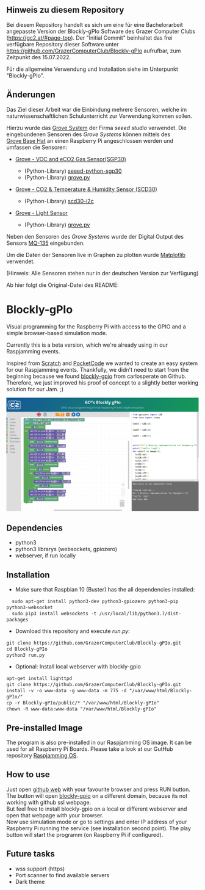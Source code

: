 ## Hinweis zu diesem Repository

Bei diesem Repository handelt es sich um eine für eine Bachelorarbeit angepasste Version der Blockly-gPIo Software des Grazer Computer Clubs (https://gc2.at/#page-top). 
Der "Initial Commit" beinhaltet das frei verfügbare Repository dieser Software unter https://github.com/GrazerComputerClub/Blockly-gPIo aufrufbar, zum Zeitpunkt des 15.07.2022.

Für die allgemeine Verwendung und Installation siehe im Unterpunkt "Blockly-gPIo".

## Änderungen

Das Ziel dieser Arbeit war die Einbindung mehrere Sensoren, welche im naturwissenschaftlichen Schulunterricht zur Verwendung kommen sollen.

Hierzu wurde das <a href="https://wiki.seeedstudio.com/Grove_System/">Grove System</a> der Firma *seeed studio* verwendet. Die eingebundenen Sensoren des *Grove Systems* können mittels des <a href="https://wiki.seeedstudio.com/Grove_Base_Hat_for_Raspberry_Pi/">Grove Base Hat</a> an einen Raspberry Pi angeschlossen werden und umfassen die Sensoren:
* <a href="https://wiki.seeedstudio.com/Grove-VOC_and_eCO2_Gas_Sensor-SGP30/">Grove - VOC and eCO2 Gas Sensor(SGP30)</a>
  * (Python-Library) <a href="https://pypi.org/project/seeed-python-sgp30/">seeed-python-sgp30</a>
  * (Python-Library) <a href="https://github.com/Seeed-Studio/grove.py">grove.py</a>

* <a href="https://wiki.seeedstudio.com/Grove-CO2_Temperature_Humidity_Sensor-SCD30/">Grove - CO2 & Temperature & Humidity Sensor (SCD30)</a>
  * (Python-Library) <a href="https://pypi.org/project/scd30-i2c/">scd30-i2c</a>

* <a href="https://wiki.seeedstudio.com/Grove-Light_Sensor/">Grove - Light Sensor</a>
  * (Python-Library) <a href="https://github.com/Seeed-Studio/grove.py">grove.py</a>


Neben den Sensoren des *Grove Systems* wurde der Digital Output des Sensors <a href="https://www.waveshare.com/wiki/MQ-135_Gas_Sensor"> MQ-135</a> eingebunden.

Um die Daten der Sensoren live in Graphen zu plotten wurde <a href="https://matplotlib.org/">Matplotlib</a> verwendet.

(Hinweis: Alle Sensoren stehen nur in der deutschen Version zur Verfügung)



Ab hier folgt die Original-Datei des README:

# Blockly-gPIo
Visual programming for the Raspberry Pi with access to the GPIO and a simple browser-based simulation mode.

Currently this is a beta version, which we're already using in our Raspjamming events.

Inspired from [Scratch](https://scratch.mit.edu/) and [PocketCode](https://www.catrobat.org/intro/) we wanted 
to create an easy system for our Raspjamming events. Thankfully, we didn't need to start from the beginning because 
we found [blockly-gpio](https://github.com/carlosperate/Blockly-gPIo) from carlosperate on Github. Therefore, we 
just improved his proof of concept to a slightly better working solution for our Jam. ;)</p>

![Blockly-gPIo screenshot](https://github.com/GrazerComputerClub/Blockly-gPIo/raw/master/blockly_gPIo_screenshot.png)

## Dependencies
 * python3
 * python3 librarys (websockets, gpiozero)
 * webserver, if run locally

## Installation
* Make sure that Raspbian 10 (Buster) has the all dependencies installed:  
```
  sudo apt-get install python3-dev python3-gpiozero python3-pip python3-websocket  
  sudo pip3 install websockets -t /usr/local/lib/python3.7/dist-packages
```
*  Download this repository and execute *run.py*:  
  ```
  git clone https://github.com/GrazerComputerClub/Blockly-gPIo.git  
  cd Blockly-gPIo  
  python3 run.py
  ```
*  Optional: Install local webserver with blockly-gpio   
  ```
  apt-get install lighttpd
  git clone https://github.com/GrazerComputerClub/Blockly-gPIo.git
  install -v -o www-data -g www-data -m 775 -d "/var/www/html/Blockly-gPIo/"
  cp -r Blockly-gPIo/public/* "/var/www/html/Blockly-gPIo"
  chown -R www-data:www-data "/var/www/html/Blockly-gPIo"
  ```
## Pre-installed Image

The program is also pre-installed in our Raspjamming OS image. It can be used for all Raspberry Pi Boards.
Please take a look at our GutHub repository [Raspjamming OS](https://github.com/GrazerComputerClub/Raspjamming-OS).

## How to use
Just open [github web](https://grazercomputerclub.github.io/Blockly-gPIo/) with your favourite browser and press RUN button.  
The button will open [blockly-gpio](http://strohmayers.com/Blockly-gPIo/) on a different domain, because its not working with github ssl webpage.  
But feel free to install blockly-gpio on a local or different webserver and open that webpage with your browser.  
Now use simulation mode or go to settings and enter IP address of your Raspberry Pi running the service (see installation second point). The play button will start the programm (on Raspberry Pi if configured). 


## Future tasks
* wss support (https)
* Port scanner to find available servers
* Dark theme

